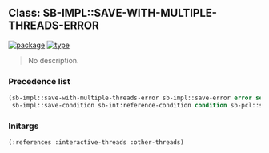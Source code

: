 ## Class: SB-IMPL::SAVE-WITH-MULTIPLE-THREADS-ERROR
[![package](https://img.shields.io/badge/Package-SB--IMPL-5f9ea0.svg?style=social&colorA=999999)](../) [![type](https://img.shields.io/badge/Type-Class-5f9ea0.svg?style=social&colorA=999999)](../#class) 

> No description.

### Precedence list
```cl
(sb-impl::save-with-multiple-threads-error sb-impl::save-error error serious-condition
 sb-impl::save-condition sb-int:reference-condition condition sb-pcl::slot-object t)
```
### Initargs
```cl
(:references :interactive-threads :other-threads)
```
